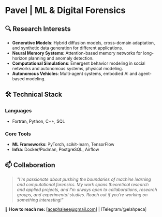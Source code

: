 # Pavel | ML & Digital Forensics

## 🔍 Research Interests   
- **Generative Models**: Hybrid diffusion models, cross-domain adaptation, and synthetic data generation for different applications.
- **Neural Memory Systems**: Attention-based memory networks for long-horizon planning and anomaly detection.
- **Computational Simulations**: Emergent behavior modeling in social networks and autonomous systems, physical modeling.
- **Autonomous Vehicles**: Multi-agent systems, embodied AI and agent-based modeling.

## 🛠️ Technical Stack
### Languages
- Fortran, Python, C++, SQL

### Core Tools
- **ML Frameworks**: PyTorch, scikit-learn, TensorFlow
- **Infra**: Docker/Podman, PostgreSQL, Airflow

## 📫 Collaboration

> *"I'm passionate about pushing the boundaries of machine learning and computational forensics. My work spans theoretical research and applied projects, and I'm always open to collaborations, research groups, and experimental studies. Reach out if you're working on something interesting!"*

📧 **How to reach me:** [acephaleee@gmail.com] | [Telegram/@elahpeca]
